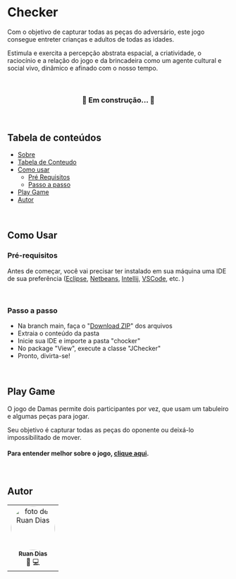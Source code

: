 #  Checker

Com o objetivo de capturar todas as peças do adversário, este jogo consegue entreter crianças e adultos de todas as idades.

Estimula e exercita a percepção abstrata espacial, a criatividade, o raciocínio e a relação do jogo e da brincadeira como um agente cultural e social vivo, dinâmico e afinado com o nosso tempo.

<br>
<h3 align="center"> 
	🚧  Em construção...  🚧
</h3>
<br>

## Tabela de conteúdos

   * [Sobre](#checker)
   * [Tabela de Conteudo](#tabela-de-conteúdos)
   * [Como usar](#como-usar)
      * [Pré Requisitos](#pré-requisitos)
      * [Passo a passo](#passo-a-passo)
   * [Play Game](#play-game)
   * [Autor](#autor)
   
<br>

## Como Usar

### Pré-requisitos

Antes de começar, você vai precisar ter instalado em sua máquina uma IDE de sua preferência 
([Eclipse](https://www.eclipse.org/downloads/), [Netbeans](https://netbeans.apache.org/download/index.html), 
[Intellij](https://www.jetbrains.com/pt-br/idea/download/#section=windows), [VSCode](https://code.visualstudio.com/download), etc. )

<br>

### Passo a passo

+ Na branch main, faça o "[Download ZIP](https://github.com/RuanSDias/checker/archive/refs/heads/main.zip)" dos arquivos
+ Extraia o conteúdo da pasta
+ Inicie sua IDE e importe a pasta "chocker"
+ No package "View", execute a classe "JChecker"
+ Pronto, divirta-se!

<br>

## Play Game

O jogo de Damas permite dois participantes por vez, que usam um tabuleiro e algumas peças 
para jogar.

Seu objetivo é capturar todas as peças do oponente ou deixá-lo impossibilitado de mover.

#### Para entender melhor sobre o jogo, [clique aqui](https://www.megajogos.com.br/damas-online/regras).

<br>

## Autor

<div align="center">
  <table>
    <tr>
      <td align="center">
        <a href="https://github.com/RuanSDias">
          <img style="border-radius: 50%;" 
          src="https://github.com/RuanSDias.png" width="100px;" 
          alt="foto de Ruan Dias"/>
         <br />
         <sub><b>Ruan Dias</b></sub></a>
         <br />
         <a>💙 💻</a>
       </td>
    </tr>
  </table>
</div>
